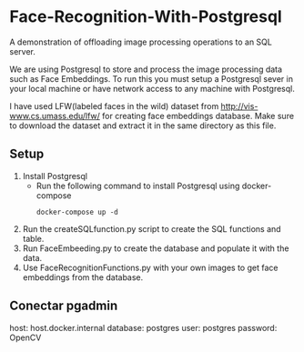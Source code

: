 # Face-Recognition-With-Postgresql

A demonstration of offloading image processing operations to an SQL server.

We are using Postgresql to store and process the image processing data such as Face Embeddings. To run this you must setup a Postgresql sever in your local machine or have network access to any machine with Postgresql.

I have used LFW(labeled faces in the wild) dataset from http://vis-www.cs.umass.edu/lfw/ for creating face embeddings database. Make sure to download the dataset and extract it in the same directory as this file.

## Setup

1. Install Postgresql
   - Run the following command to install Postgresql using docker-compose
     ```
     docker-compose up -d
     ```
2. Run the createSQLfunction.py script to create the SQL functions and table.
3. Run FaceEmbeeding.py to create the database and populate it with the data.
4. Use FaceRecognitionFunctions.py with your own images to get face embeddings from the database.

## Conectar pgadmin

host: host.docker.internal
database: postgres
user: postgres
password: OpenCV
